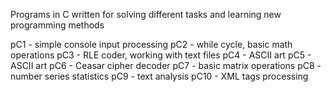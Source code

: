 Programs in C written for solving different tasks and learning new programming methods

pC1 - simple console input processing
pC2 - while cycle, basic math operations
pC3 - RLE coder, working with text files
pC4 - ASCII art
pC5 - ASCII art
pC6 - Ceasar cipher decoder
pC7 - basic matrix operations
pC8 - number series statistics
pC9 - text analysis 
pC10 - XML tags processing
